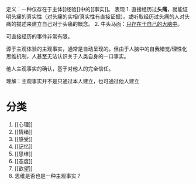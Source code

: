 定义：一种仅存在于主体[[经验]]中的[[事实]]。
表现
	1. 直接经历过**头痛**，就能证明头痛的真实性（对头痛的实相/真实性有直接证据）。或听取经历过头痛的人对头痛的描述来建立自己对于头痛的概念。
	2. 牛头马面：<u>只存在于自己的大脑中</u>。

可直接经历的事件非常有限。

源于主观体验的主观事实，通常是自动呈现的。但由于人脑中的自我错觉/理性化思维机制，人甚至无法认识关于人类自身的一口事实。

他人主观事实的确认，基于对他人的完全信任。

理解：主观事实并不是只通过本人建立，也可通过他人建立

# 分类
1. [[心理]] 
2. [[情绪]] 
3. [[感受]] 
4. [[记忆]] 
5. [[思维]] 
6. [[态度]] 
7. [[欲望]] 
8.  思维是否也是一种主观事实？